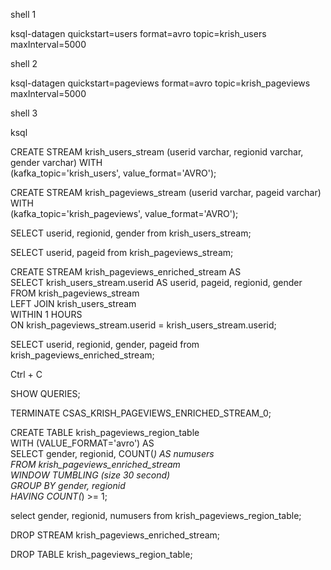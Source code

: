 shell 1

ksql-datagen quickstart=users format=avro topic=krish_users maxInterval=5000

shell 2

ksql-datagen quickstart=pageviews format=avro topic=krish_pageviews maxInterval=5000

shell 3

ksql


CREATE STREAM krish_users_stream (userid varchar, regionid varchar, gender varchar) WITH \
(kafka_topic='krish_users', value_format='AVRO');


CREATE STREAM krish_pageviews_stream (userid varchar, pageid varchar) WITH \
(kafka_topic='krish_pageviews', value_format='AVRO');


SELECT userid, regionid, gender from krish_users_stream;

SELECT userid, pageid from krish_pageviews_stream;



CREATE STREAM krish_pageviews_enriched_stream AS \
SELECT krish_users_stream.userid AS userid, pageid, regionid, gender \
FROM krish_pageviews_stream \
LEFT JOIN krish_users_stream \
  WITHIN 1 HOURS \
  ON krish_pageviews_stream.userid = krish_users_stream.userid;


SELECT userid, regionid, gender, pageid from krish_pageviews_enriched_stream;

Ctrl + C

SHOW QUERIES;


TERMINATE CSAS_KRISH_PAGEVIEWS_ENRICHED_STREAM_0;



CREATE TABLE krish_pageviews_region_table \
        WITH (VALUE_FORMAT='avro') AS \
        SELECT gender, regionid, COUNT(*) AS numusers \
        FROM krish_pageviews_enriched_stream \
        WINDOW TUMBLING (size 30 second) \
        GROUP BY gender, regionid \
        HAVING COUNT(*) >= 1;
                     
                     
select gender, regionid, numusers from krish_pageviews_region_table;
                     
                     
DROP STREAM krish_pageviews_enriched_stream;
                     
DROP TABLE krish_pageviews_region_table;


